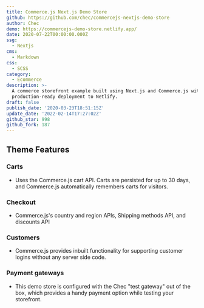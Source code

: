 ```yaml
---
title: Commerce.js Next.js Demo Store
github: https://github.com/chec/commercejs-nextjs-demo-store
author: Chec
demo: https://commercejs-demo-store.netlify.app/
date: 2020-07-22T00:00:00.000Z
ssg:
  - Nextjs
cms:
  - Markdown
css:
  - SCSS
category:
  - Ecommerce
description: >-
  A commerce storefront example built using Next.js and Commerce.js with
  production-ready deployment to Netlify.
draft: false
publish_date: '2020-03-23T18:51:15Z'
update_date: '2022-02-14T17:27:02Z'
github_star: 998
github_fork: 187
---
```

## Theme Features

### Carts

- Uses the Commerce.js cart API. Carts are persisted for up to 30 days, and Commerce.js automatically remembers carts for visitors.

### Checkout

- Commerce.js's country and region APIs, Shipping methods API, and discounts API

### Customers

- Commerce.js provides inbuilt functionality for supporting customer logins without any server side code.

### Payment gateways

- This demo store is configured with the Chec "test gateway" out of the box, which provides a handy payment option while testing your storefront.
